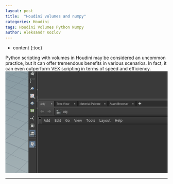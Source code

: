 ```yaml
---
layout: post
title:  "Houdini volumes and numpy"
categories: Houdini
tags: Houdini Volumes Python Numpy
author: Aleksandr Kozlov
---
```


* content
{:toc}

Python scripting with volumes in Houdini may be considered an uncommon practice, but it can offer tremendous benefits in various scenarios. In fact, it can even outperform VEX scripting in terms of speed and efficiency. ![Houdini snapshot](/_attachments/test.png)


---


